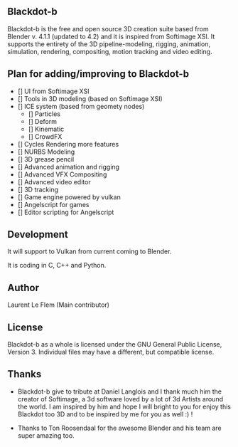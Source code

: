 Blackdot-b
-------------

Blackdot-b is the free and open source 3D creation suite based from Blender v. 4.1.1 (updated to 4.2) and it is inspired from Softimage XSI.
It supports the entirety of the 3D pipeline-modeling, rigging, animation, simulation, rendering, compositing, motion tracking and video editing.


Plan for adding/improving to Blackdot-b
-------------

- [] UI from Softimage XSI
- [] Tools in 3D modeling (based on Softimage XSI)
- [] ICE system (based from geomety nodes)
	- [] Particles
	- [] Deform
	- [] Kinematic
	- [] CrowdFX
 - [] Cycles Rendering more features
 - [] NURBS Modeling
 - [] 3D grease pencil
 - [] Advanced animation and rigging
 - [] Advanced VFX Compositing
 - [] Advanced video editor
 - [] 3D tracking
 - [] Game engine powered by vulkan
 - [] Angelscript for games
 - [] Editor scripting for Angelscript 



Development
-------------

It will support to Vulkan from current coming to Blender.

It is coding in C, C++ and Python.


Author
-------------

Laurent Le Flem (Main contributor)


License
-------------

Blackdot-b as a whole is licensed under the GNU General Public License, Version 3.
Individual files may have a different, but compatible license.


Thanks
-------------

- Blackdot-b give to tribute at Daniel Langlois and I thank much him the creator of Softimage, a 3d software loved by a lot of 3d Artists around the world. 
I am inspired by him and hope I will bright to you for enjoy this Blackdot too 3D and to be inspired by me for you as well :) !

- Thanks to Ton Roosendaal for the awesome Blender and his team are super amazing too.
